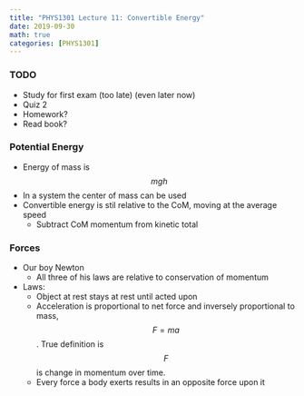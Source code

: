 ```yaml
---
title: "PHYS1301 Lecture 11: Convertible Energy"
date: 2019-09-30
math: true 
categories: [PHYS1301]
---
```


### TODO

- Study for first exam (too late) (even later now)
- Quiz 2
- Homework?
- Read book?

### Potential Energy 

- Energy of mass is $$mgh$$
- In a system the center of mass can be used
- Convertible energy is stil relative to the CoM, moving at the average speed
    - Subtract CoM momentum from kinetic total

### Forces

- Our boy Newton
    - All three of his laws are relative to conservation of momentum
- Laws:
    - Object at rest stays at rest until acted upon
    - Acceleration is proportional to net force and inversely proportional to mass, $$F=ma$$. True definition is $$F$$ is change in momentum over time.
    - Every force a body exerts results in an opposite force upon it